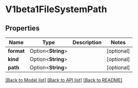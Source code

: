 # V1beta1FileSystemPath

## Properties

Name | Type | Description | Notes
------------ | ------------- | ------------- | -------------
**format** | Option<**String**> |  | [optional]
**kind** | Option<**String**> |  | [optional]
**path** | Option<**String**> |  | [optional]

[[Back to Model list]](../README.md#documentation-for-models) [[Back to API list]](../README.md#documentation-for-api-endpoints) [[Back to README]](../README.md)


